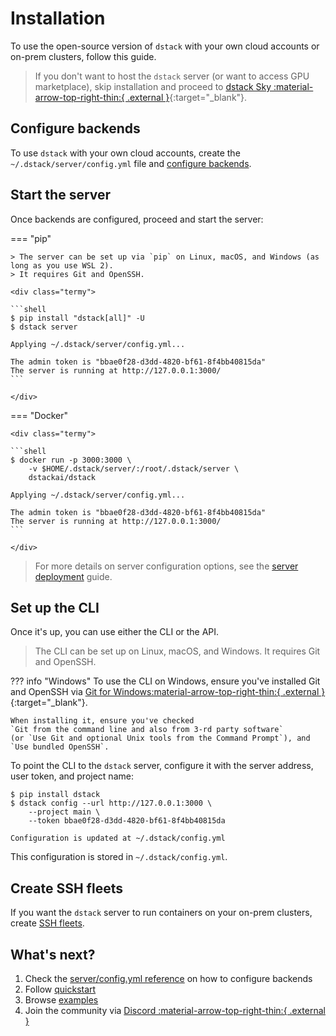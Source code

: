 # Installation

[//]: # (??? info "dstack Sky")
[//]: # (    If you don't want to host the `dstack` server yourself or would like to access GPU from the `dstack` marketplace, you can use)
[//]: # (    `dstack`'s hosted version, proceed to [dstack Sky]&#40;#dstack-sky&#41;.)

To use the open-source version of `dstack` with your own cloud accounts or on-prem clusters, follow this guide.

> If you don't want to host the `dstack` server (or want to access GPU marketplace),
> skip installation and proceed to [dstack Sky :material-arrow-top-right-thin:{ .external }](https://sky.dstack.ai){:target="_blank"}.

## Configure backends

To use `dstack` with your own cloud accounts, create the `~/.dstack/server/config.yml` file and 
[configure backends](../reference/server/config.yml.md).

## Start the server

Once backends are configured, proceed and start the server:

=== "pip"

    > The server can be set up via `pip` on Linux, macOS, and Windows (as long as you use WSL 2).
    > It requires Git and OpenSSH.

    <div class="termy">
    
    ```shell
    $ pip install "dstack[all]" -U
    $ dstack server

    Applying ~/.dstack/server/config.yml...

    The admin token is "bbae0f28-d3dd-4820-bf61-8f4bb40815da"
    The server is running at http://127.0.0.1:3000/
    ```
    
    </div>

=== "Docker"

    <div class="termy">
    
    ```shell
    $ docker run -p 3000:3000 \
        -v $HOME/.dstack/server/:/root/.dstack/server \
        dstackai/dstack

    Applying ~/.dstack/server/config.yml...

    The admin token is "bbae0f28-d3dd-4820-bf61-8f4bb40815da"
    The server is running at http://127.0.0.1:3000/
    ```
        
    </div>

> For more details on server configuration options, see the
> [server deployment](../guides/server-deployment.md) guide.

## Set up the CLI

Once it's up, you can use either the CLI or the API.

> The CLI can be set up on Linux, macOS, and Windows. It requires
> Git and OpenSSH.
    
??? info "Windows"
    To use the CLI on Windows, ensure you've installed Git and OpenSSH via 
    [Git for Windows:material-arrow-top-right-thin:{ .external }](https://git-scm.com/download/win){:target="_blank"}. 

    When installing it, ensure you've checked 
    `Git from the command line and also from 3-rd party software` 
    (or `Use Git and optional Unix tools from the Command Prompt`), and 
    `Use bundled OpenSSH`.

To point the CLI to the `dstack` server, configure it
with the server address, user token, and project name:

<div class="termy">

```shell
$ pip install dstack
$ dstack config --url http://127.0.0.1:3000 \
    --project main \
    --token bbae0f28-d3dd-4820-bf61-8f4bb40815da
    
Configuration is updated at ~/.dstack/config.yml
```

</div>

This configuration is stored in `~/.dstack/config.yml`.

## Create SSH fleets

If you want the `dstack` server to run containers on your on-prem clusters,
create [SSH fleets](../concepts/fleets.md#ssh-fleets).

## What's next?

1. Check the [server/config.yml reference](../reference/server/config.yml.md) on how to configure backends
2. Follow [quickstart](../quickstart.md)
3. Browse [examples](/examples)
4. Join the community via [Discord :material-arrow-top-right-thin:{ .external }](https://discord.gg/u8SmfwPpMd)